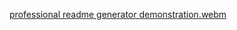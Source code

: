 [professional readme generator demonstration.webm](https://user-images.githubusercontent.com/113069298/210897851-17232f40-1f31-46e2-bd38-afa4451a0c70.webm)
